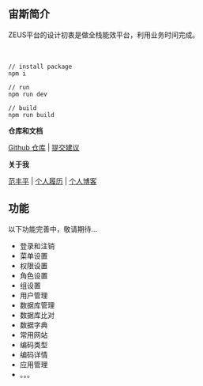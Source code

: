 ## 宙斯简介
ZEUS平台的设计初衷是做全栈能效平台，利用业务时间完成。
<br><br><br>

```
// install package
npm i

// run
npm run dev

// build
npm run build
``` 

**仓库和文档**

[Github 仓库](https://github.com/Aaronffp/fanfengping-zeus.git) | 
[提交建议](https://github.com/Aaronffp/fanfengping-zeus/issues) 

**关于我**

[范丰平](263869564@qq.com) | 
[个人履历](http://www.fanfengping.com/) | 
[个人博客](http://www.cnblogs.com/fengpingfan/)


## 功能

以下功能完善中，敬请期待...
* 登录和注销
* 菜单设置
* 权限设置
* 角色设置
* 组设置
* 用户管理
* 数据库管理
* 数据库比对
* 数据字典
* 常用网站
* 编码类型
* 编码详情
* 应用管理
* 。。。

